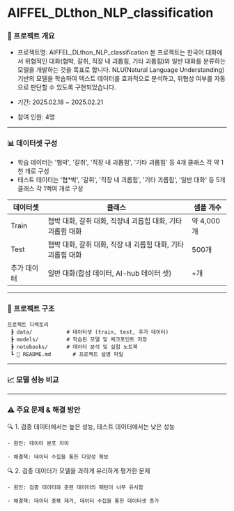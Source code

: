 # AIFFEL_DLthon_NLP_classification

### 📌 프로젝트 개요

- 프로젝트명: AIFFEL_DLthon_NLP_classification
 본 프로젝트는 한국어 대화에서 위협적인 대화(협박, 갈취, 직장 내 괴롭힘, 기타 괴롭힘)와 일반 대화를 분류하는 모델을 개발하는 것을 목표로 합니다. NLU(Natural Language Understanding) 기반의 모델을 학습하여 텍스트 데이터를 효과적으로 분석하고, 위협성 여부를 자동으로 판단할 수 있도록 구현되었습니다.  
  
- 기간: 2025.02.18 ~ 2025.02.21

- 참여 인원: 4명 
  
---
  
### 📊 데이터셋 구성

- 학습 데이터는 '협박', '갈취', '직장 내 괴롭힘', '기타 괴롭힘' 등 4개 클래스 각 약 1천 개로 구성  
- 테스트 데이터는 '협*박', '갈취', '직장 내 괴롭힘', '기타 괴롭힘', '일반 대화' 등 5개 클래스 각 1백여 개로 구성

  
| 데이터셋 | 클래스 | 샘플 개수 |  
|--------|--------|--------|
| Train | 협박 대화, 갈취 대화, 직장내 괴롭힘 대화, 기타 괴롭힘 대화 | 약 4,000개 |  
| Test | 협박 대화, 갈취 대화, 직장 내 괴롭힘 대화, 기타 괴롭힘 대화 | 500개 |   
| 추가 데이터 | 일반 대화(합성 데이터, AI-hub 데이터 셋) | +개 |
  
---
    
### 📂 프로젝트 구조
```
프로젝트 디렉토리
 ┣ data/           # 데이터셋 (train, test, 추가 데이터)  
 ┣ models/         # 학습된 모델 및 체크포인트 저장  
 ┣ notebooks/      # 데이터 분석 및 실험 노트북  
 ┗ 📜 README.md       # 프로젝트 설명 파일   
```

---
    
### 📈 모델 성능 비교
  
  
  
---
  
### ⚠️ 주요 문제 & 해결 방안

  🔍 1. 검증 데이터에서는 높은 성능, 테스트 데이터에서는 낮은 성능

    - 원인: 데이터 분포 차이

    - 해결책: 데이터 수집을 통한 다양성 확보
  
  🔍 2. 검증 데이터가 모델을 과하게 유리하게 평가한 문제

    - 원인: 검증 데이터와 훈련 데이터의 패턴이 너무 유사함

    - 해결책: 데이터 중복 제거, 데이터 수집을 통한 데이터셋 증가

